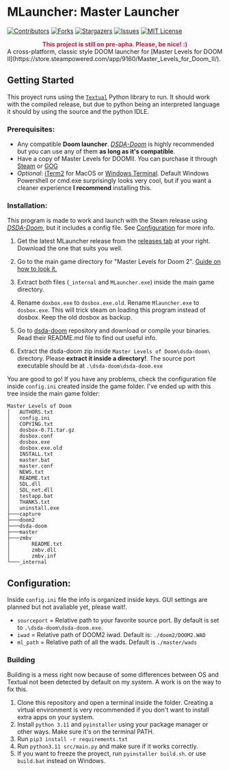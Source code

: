 # MLauncher: Master Launcher
[![Contributors][contributors-shield]][contributors-url]
[![Forks][forks-shield]][forks-url]
[![Stargazers][stars-shield]][stars-url]
[![Issues][issues-shield]][issues-url]
[![MIT License][license-shield]][license-url]

<div style="text-align:center">
<b style="color:crimson;">This project is still on pre-apha. Please, be nice! :)</b>
</div>
A cross-platform, classic style DOOM launcher for [Master Levels for DOOM II](https://store.steampowered.com/app/9160/Master_Levels_for_Doom_II/).

## Getting Started
This proyect runs using the [`Textual`](https://textual.textualize.io) Python library to run. It should work with the compiled release, but due to python being an interpreted language it should by using the source and the python IDLE.
### Prerequisites:
- Any compatible **Doom launcher**. [*DSDA-Doom*](https://github.com/kraflab/dsda-doom) is highly recommended but you can use any of them **as long as it's compatible**.
- Have a copy of Master Levels for DOOMII. You can purchase it through [Steam](https://login.steampowered.com/jwt/refresh?redir=https://store.steampowered.com/app/9160/Master_Levels_for_Doom_II/) or [GOG](https://www.gog.com/game/doom_ii)
- *Optional*: [iTerm2](https://iterm2.com/) for MacOS or [Windows Terminal](https://www.microsoft.com/store/productId/9N0DX20HK701?ocid=pdpshare). Default Windows Powershell or cmd.exe surprisingly looks very cool, but if you want a cleaner experience **I recommend** installing this.

### Installation:
This program is made to work and launch with the Steam release using [*DSDA-Doom*](https://github.com/kraflab/dsda-doom), but it includes a config file. See [Configuration](#configuration) for more info.

1. Get the latest MLauncher release from the [releases tab](https://github.com/drHyperion451/mlauncher-cli/releases/latest) at your right. Download the one that suits you well.

2. Go to the main game directory for "Master Levels for Doom 2". [Guide on how to look it.](https://jstationx.com/how-to-get-into-game-files-on-steam/)

3. Extract both files (`_internal` and `MLauncher.exe`) inside the main game directory.

4. Rename `doxbox.exe` to `dosbox.exe.old`. Rename `Mlauncher.exe` to `dosbox.exe`. This will trick steam on loading this program instead of dosbox. Keep the old dosbox as backup.

5. Go to [dsda-doom](https://github.com/kraflab/dsda-doom) repository and download or compile your binaries. Read their README.md file to find out useful info.

6. Extract the dsda-doom zip inside `Master Levels of Doom\dsda-doom\` directory. Please **extract it inside a directory!**. The source port executable should be at `.\dsda-doom\dsda-doom.exe`

You are good to go! If you have any problems, check the configuration file inside `config.ini` created inside the game folder. I've ended up with this tree inside the main game folder:

```
Master Levels of Doom
│   AUTHORS.txt
│   config.ini
│   COPYING.txt
│   dosbox-0.71.tar.gz
│   dosbox.conf
│   dosbox.exe
│   dosbox.exe.old
│   INSTALL.txt
│   master.bat
│   master.conf
│   NEWS.txt
│   README.txt
│   SDL.dll
│   SDL_net.dll
│   testapp.bat
│   THANKS.txt
│   uninstall.exe
├───capture
├───doom2
├───dsda-doom
├───master
├───zmbv
│       README.txt
│       zmbv.dll
│       zmbv.inf
└───_internal
```

## Configuration:
Inside `config.ini` file the info is organized inside keys. GUI settings are planned but not avaliable yet, please wait!.
- `sourceport` = Relative path to your favorite source port. By default is set to `.\dsda-doom\dsda-doom.exe`.
- `iwad` = Relative path of DOOM2 iwad. Default is: `./doom2/DOOM2.WAD`
- `ml_path` = Relative path of all the wads. Default is `./master/wads`


### Building
Building is a mess right now because of some differences between OS and Textual not been detected by default on my system. A work is on the way to fix this.

1. Clone this repository and open a terminal inside the folder. Creating a virtual environment is very recommended if you don't want to install extra apps on your system.
2. Install `python 3.11` and `pyinstaller` using your package manager or other ways. Make sure it's on the terminal PATH.
3. Run `pip3 install -r requirements.txt`
4. Run `python3.11 src/main.py` and make sure if it works correctly.
5. If you want to freeze the proyect, run `pyinstaller build.sh`. or use `build.bat` instead on Windows.


[contributors-shield]: https://img.shields.io/github/contributors/drHyperion451/mlauncher-cli.svg?style=for-the-badge
[contributors-url]: https://github.com/drHyperion451/mlauncher-cli/graphs/contributors
[forks-shield]: https://img.shields.io/github/forks/drHyperion451/mlauncher-cli.svg?style=for-the-badge
[forks-url]: https://github.com/drHyperion451/mlauncher-cli/network/members
[stars-shield]: https://img.shields.io/github/stars/drHyperion451/mlauncher-cli.svg?style=for-the-badge
[stars-url]: https://github.com/drHyperion451/mlauncher-cli/stargazers
[issues-shield]: https://img.shields.io/github/issues/drHyperion451/mlauncher-cli.svg?style=for-the-badge
[issues-url]: https://github.com/drHyperion451/mlauncher-cli/issues
[license-shield]: https://img.shields.io/github/license/drHyperion451/mlauncher-cli.svg?style=for-the-badge
[license-url]: https://github.com/drHyperion451/mlauncher-cli/blob/master/COPYING
